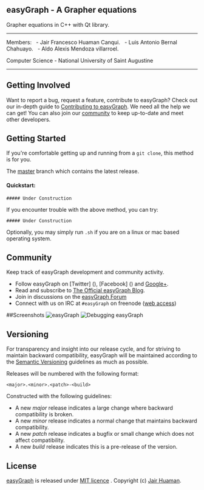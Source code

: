 ## easyGraph - A Grapher equations
Grapher equations in C++ with Qt library.

***

Members:
  - Jair Francesco Huaman Canqui.
  - Luis Antonio Bernal Chahuayo.
  - Aldo Alexis Mendoza villarroel.

Computer Science - National University of Saint Augustine

***

## Getting Involved

Want to report a bug, request a feature, contribute to easyGraph? Check out our in-depth guide to [Contributing to easyGraph](CONTRIBUTING.md#contributing-to-easyGraph). We need all the help we can get! You can also join our [community](README.md#community) to keep up-to-date and meet other developers.

## Getting Started

If you're comfortable getting up and running from a `git clone`, this method is for you.

The [master](https://github.com/JairFrancesco/easyGraph) branch which contains the latest release.

#### Quickstart:

	##### Under Construction

If you encounter trouble with the above method, you can try:

	##### Under Construction

Optionally, you may simply run `.sh` if you are on a linux or mac based operating system.

<a name="community"></a>
## Community

Keep track of easyGraph development and community activity.

* Follow easyGraph on [Twitter] (), [Facebook] () and [Google+]().
* Read and subscribe to [The Official easyGraph Blog]().
* Join in discussions on the [easyGraph Forum](https://reddit.com/r/easyGraph/)
* Connect with us on IRC at `#easyGraph` on freenode ([web access](http://webchat.freenode.net/?channels=easyGraph))

##Screenshots
![easyGraph]()
![Debugging easyGraph]()


## Versioning

For transparency and insight into our release cycle, and for striving to maintain backward compatibility, easyGraph will be maintained according to the [Semantic Versioning](http://semver.org/) guidelines as much as possible.

Releases will be numbered with the following format:

`<major>.<minor>.<patch>-<build>`

Constructed with the following guidelines:

* A new *major* release indicates a large change where backward compatibility is broken.
* A new *minor* release indicates a normal change that maintains backward compatibility.
* A new *patch* release indicates a bugfix or small change which does not affect compatibility.
* A new *build* release indicates this is a pre-release of the version.



## License

[easyGraph](https://github.com/JairFrancesco/easyGraph) is released under [MIT licence](https://github.com/JairFrancesco/easyGraph/blob/master/LICENSE) . Copyright (c) [Jair Huaman](https://sites.google.com/site/jafrahuamancanqui/).